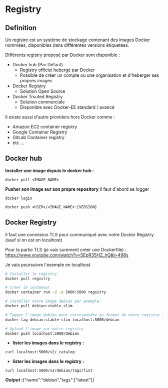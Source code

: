 # Registry

## Definition

Un registre est un système de stockage contenant des images Docker nommées, disponibles dans différentes versions étiquetées.

Différents registry proposé par Docker sont disponible :

- Docker hub (Par Défaut)
    - Registry officiel hebergé par Docker
    - Possible de créer un compte ou une organisation et d'heberger ses propres images
- Docker Registry
    - Solution Open Source
- Docker Trsuted Registry
    - Solution commerciale
    - Disponible avec Docker-EE standard / avancé

Il existe aussi d'autre providers hors Docker comme :
- Amazon EC2 container registry
- Google Container Registry
- GitLab Container registry
- etc ...


## Docker hub

**Installer une image depuis le docker hub :**
```
docker pull <IMAGE_NAME>
```

**Pusher son image sur son propre repository**
Il faut d'abord se logger 
```
docker login
```
```
docker push <USER>/<IMAGE_NAME>:[VERSION]
```

## Docker Registry
Il faut une connexion TLS pour communiqué avec notre Docker Registry (sauf si on est en localhost)

Pour la partie TLS (je vais surement créer une Dockerfile) : https://www.youtube.com/watch?v=SEpR35HZ_hQ&t=498s

Je vais poursuivre l'exemple en localhost

```bash
# Installer le registry 
docker pull registry

# Créer le conteneur
docker container run -d -p 5000:5000 regsitry

# Installer notre image debian par exemple:
docker pull debian:stable-slim

# Tagger l'image debian pour correspondre au format de notre registry (<IP|HOSTNAME>/<PORT>/<NAME>:[VERSION])
docker tag debian:stable-slim localhost:5000/debian

# Upload l'image sur notre registry
docker push localhost:5000/debian
```

- **lister les images dans le registry :**
```
curl localhost:5000/v2/_catalog
```
- **lister les images dans le registry :**
```
curl localhost:5000/v2/debian/tags/list
```
***Output :***{"name":"debian","tags":["latest"]}
